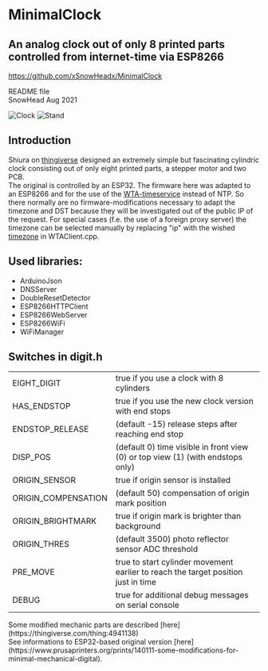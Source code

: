 # MinimalClock
## An analog clock out of only 8 printed parts controlled from internet-time via ESP8266 
https://github.com/xSnowHeadx/MinimalClock

README file  
SnowHead Aug 2021  

![Clock](pictures/clock.jpg)
![Stand](pictures/stand.jpg)

## Introduction
Shiura on [thingiverse](https://www.thingiverse.com/thing:4931539) designed an extremely simple but fascinating cylindric clock consisting out of only eight printed parts, a stepper motor and two PCB.<br>
The original is controlled by an ESP32. The firmware here was adapted to an ESP8266 and for the use of the [WTA-timeservice](http://worldtimeapi.org) instead of NTP. So there normally are no firmware-modifications necessary to adapt the timezone and DST because they will be investigated out of the public IP of the request. For special cases (f.e. the use of a foreign proxy server) the timezone can be selected manually by replacing "ip" with the wished [timezone](http://worldtimeapi.org/timezone) in WTAClient.cpp.<br>

## Used libraries:
- ArduinoJson<br>
- DNSServer<br>
- DoubleResetDetector<br>
- ESP8266HTTPClient<br>
- ESP8266WebServer<br>
- ESP8266WiFi<br>
- WiFiManager<br> 

## Switches in digit.h
<table>
<body>
<tr>
<td>EIGHT_DIGIT</td><td>true if you use a clock with 8 cylinders</td>
</tr><tr> 
<td>HAS_ENDSTOP</td><td>true if you use the new clock version with end stops</td>
</tr><tr> 
<td>ENDSTOP_RELEASE</td><td>(default -15) release steps after reaching end stop</td>
</tr><tr> 
<td>DISP_POS</td><td>(default 0) time visible in front view (0) or top view (1) (with endstops only)</td>
</tr><tr> 
<td>ORIGIN_SENSOR</td><td>true if origin sensor is installed</td>
</tr><tr> 
<td>ORIGIN_COMPENSATION</td><td>(default 50) compensation of origin mark position</td>
</tr><tr> 
<td>ORIGIN_BRIGHTMARK</td><td>true if origin mark is brighter than background</td>
</tr><tr> 
<td>ORIGIN_THRES</td><td>(default 3500) photo reflector sensor ADC threshold</td>
</tr><tr> 
<td>PRE_MOVE</td><td>true to start cylinder movement earlier to reach the target position just in time</td>
</tr><tr> 
<td>DEBUG</td><td>true for additional debug messages on serial console</td>
</tr> 
</body></table>
Some modified mechanic parts are described [here](https://thingiverse.com/thing:4941138)<br>
See informations to ESP32-based original version [here](https://www.prusaprinters.org/prints/140111-some-modifications-for-minimal-mechanical-digital). 
